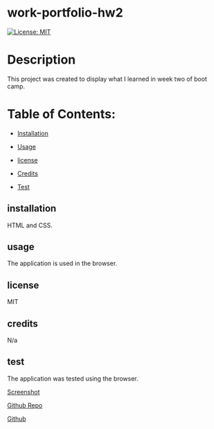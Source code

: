# work-portfolio-hw2
  
  [![License: MIT](https://img.shields.io/badge/License-MIT-yellow.svg)](https://opensource.org/licenses/MIT)
  # Description
  This project was created to display what I learned in week two of boot camp.
  # Table of Contents:
  * [Installation](#installation)
  * [Usage](#usage)
  
 * [license](#license)

  * [Credits](#credits)
  * [Test](#test)
  

  ## installation
  HTML and CSS.

  ## usage
  The application is used in the browser.
  
  
## license

  MIT

  ## credits
  N/a

  ## test
  The application was tested using the browser.


[Screenshot](./assets/images/Screenshot(13).png)

[Github Repo](https://github.com/mmanhx90/work-portfolio-hw2)

[Github](https://github.com/mmanhx90)
